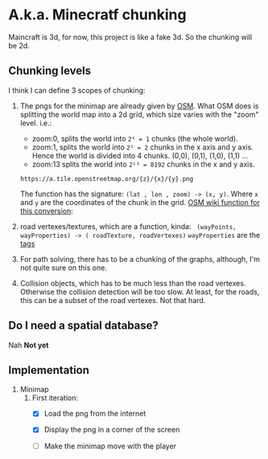 # A.k.a. Minecratf chunking

Maincraft is 3d, for now, this project is like a fake 3d.
So the chunking will be 2d.
    
## Chunking levels

I think I can define 3 scopes of chunking:

1.  The pngs for the minimap are already given by [OSM](https://wiki.openstreetmap.org/wiki/Slippy_map_tilenames). 
    What OSM does is splitting the world map into a 2d grid, which size varies with the "zoom" level.
    i.e.:
    - zoom:0, splits the world into `2⁰ = 1` chunks (the whole world).
    - zoom:1, splits the world into `2¹ = 2` chunks in the x axis and y axis.
        Hence the world is divided into 4 chunks. (0,0), (0,1), (1,0), (1,1)
    ...
    - zoom:13 splits the world into `2¹³ = 8192` chunks in the x and y axis.
    ```
    https://a.tile.openstreetmap.org/{z}/{x}/{y}.png
    ```
    The function has the signature: ` (lat , lon , zoom) -> (x, y) `. Where `x` and `y` are the coordinates of the chunk in the grid.
    [OSM wiki function for this conversion](https://wiki.openstreetmap.org/wiki/Slippy_map_tilenames#Derivation_of_tile_names):

2.  road vertexes/textures, which are a function, kinda:
    ` (wayPoints, wayProperties) -> ( roadTexture, roadVertexes)`
    `wayProperties` are the [tags](https://wiki.openstreetmap.org/wiki/Tags)

3.  For path solving, there has to be a chunking of the graphs, although, I'm not quite sure on this one.

4.  Collision objects, which has to be much less than the road vertexes.
    Otherwise the collision detection will be too slow. At least, for the roads, this can be a subset of the road vertexes. Not that hard.

## Do I need a spatial database?
Nah
__Not yet__

## Implementation

1. Minimap
    1. First iteration: 
        - [X] Load the png from the internet
        - [X] Display the png in a corner of the screen
        - [ ] Make the minimap move with the player



    

    

    
    
    
    







    
    

